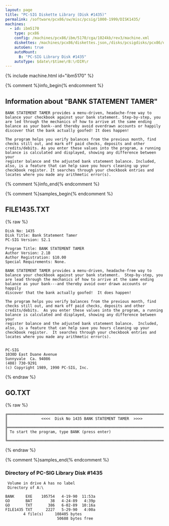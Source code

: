 ```yaml
---
layout: page
title: "PC-SIG Diskette Library (Disk #1435)"
permalink: /software/pcx86/sw/misc/pcsig/1000-1999/DISK1435/
machines:
  - id: ibm5170
    type: pcx86
    config: /machines/pcx86/ibm/5170/cga/1024kb/rev3/machine.xml
    diskettes: /machines/pcx86/diskettes.json,/disks/pcsigdisks/pcx86/diskettes.json
    autoGen: true
    autoMount:
      B: "PC-SIG Library Disk #1435"
    autoType: $date\r$time\rB:\rDIR\r
---
```


{% include machine.html id="ibm5170" %}

{% comment %}info_begin{% endcomment %}

## Information about "BANK STATEMENT TAMER"

    BANK STATEMENT TAMER provides a menu-driven, headache-free way to
    balance your checkbook against your bank statement. Step-by-step, you
    are led through the mechanics of how to arrive at the same ending
    balance as your bank--and thereby avoid overdrawn accounts or happily
    discover that the bank actually goofed! It does happen!
    
    The program helps you verify balances from the previous month, find
    checks still out, and mark off paid checks, deposits and other
    credits/debits. As you enter these values into the program, a running
    balance is calculated and displayed, showing any difference between your
    register balance and the adjusted bank statement balance. Included,
    also, is a feature that can help save you hours cleaning up your
    checkbook register. It searches through your checkbook entries and
    locates where you made any arithmetic error(s).
{% comment %}info_end{% endcomment %}

{% comment %}samples_begin{% endcomment %}

## FILE1435.TXT

{% raw %}
```
Disk No: 1435                                                           
Disk Title: Bank Statement Tamer                                        
PC-SIG Version: S2.1                                                    
                                                                        
Program Title: BANK STATEMENT TAMER                                     
Author Version: 2.1B                                                    
Author Registration: $10.00                                             
Special Requirements: None.                                             
                                                                        
BANK STATEMENT TAMER provides a menu-driven, headache-free way to       
balance your checkbook against your bank statement.  Step-by-step, you  
are lead through the mechanics of how to arrive at the same ending      
balance as your bank---and thereby avoid over drawn accounts or happily 
discover that the bank actually goofed!  It does happen!                
                                                                        
The program helps you verify balances from the previous month, find     
checks still out, and mark off paid checks, deposits and other          
credits/debits.  As you enter these values into the program, a running  
balance is calculated and displayed, showing any difference between your
register balance and the adjusted bank statement balance.  Included,    
also, is a feature that can help save you hours cleaning up your        
checkbook register.  It searches through your checkbook entries and     
locates where you made any arithmetic error(s).                         
                                                                        
                                                                        
PC-SIG                                                                  
1030D East Duane Avenue                                                 
Sunnyvale  Ca. 94086                                                    
(408) 730-9291                                                          
(c) Copyright 1989, 1990 PC-SIG, Inc.                                         
```
{% endraw %}

## GO.TXT

{% raw %}
```
╔═════════════════════════════════════════════════════════════════════════╗
║               <<<<  Disk No 1435 BANK STATEMENT TAMER  >>>>             ║
╠═════════════════════════════════════════════════════════════════════════╣
║ To start the program, type BANK (press enter)                           ║
╚═════════════════════════════════════════════════════════════════════════╝
```
{% endraw %}

{% comment %}samples_end{% endcomment %}

### Directory of PC-SIG Library Disk #1435

     Volume in drive A has no label
     Directory of A:\

    BANK     EXE    105754   4-19-90  11:53a
    GO       BAT        38   4-24-89   4:39p
    GO       TXT       386   6-02-89  10:16a
    FILE1435 TXT      2227   5-29-90   4:00a
            4 file(s)     108405 bytes
                           50688 bytes free
